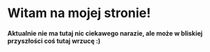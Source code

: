 # Witam na mojej stronie!

#### Aktualnie nie ma tutaj nic ciekawego narazie, ale może w bliskiej przyszłości coś tutaj wrzucę :)
